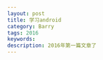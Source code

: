 ```yaml
---
layout: post
title: 学习android
category: Barry
tags: 2016
keywords: 
description: 2016年第一篇文章了
---
```




